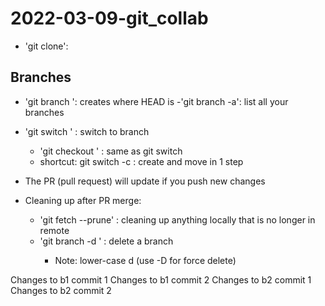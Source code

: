 # 2022-03-09-git_collab

- 'git clone':

## Branches

- 'git branch <NAME>': creates <NAME> where HEAD is
	-'git branch -a': list all your branches
- 'git switch <NAME>' : switch to branch <NAME>
	- 'git checkout <NAME>' : same as git switch
	- shortcut: git switch -c <NAME>: create and move in 1 step
	
- The PR (pull request) will update if you push new changes

- Cleaning up after PR merge:
	- 'git fetch --prune' : cleaning up anything locally that is no longer in remote
	- 'git branch -d <NAME>' : delete a branch <NAME>
		- Note: lower-case d (use -D for force delete)


Changes to b1 commit 1
Changes to b1 commit 2
Changes to b2 commit 1
Changes to b2 commit 2
